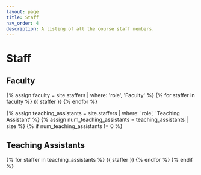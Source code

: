 ```yaml
---
layout: page
title: Staff
nav_order: 4
description: A listing of all the course staff members.
---
```


# Staff


## Faculty

{% assign faculty = site.staffers | where: 'role', 'Faculty' %}
{% for staffer in faculty %}
{{ staffer }}
{% endfor %}

{% assign teaching_assistants = site.staffers | where: 'role', 'Teaching Assistant' %}
{% assign num_teaching_assistants = teaching_assistants | size %}
{% if num_teaching_assistants != 0 %}

## Teaching Assistants

{% for staffer in teaching_assistants %}
{{ staffer }}
{% endfor %}
{% endif %}
